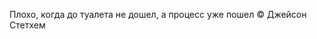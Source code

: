 Плохо, когда до туалета не дошел, а процесс уже пошел 
                                  © Джейсон Стетхем
